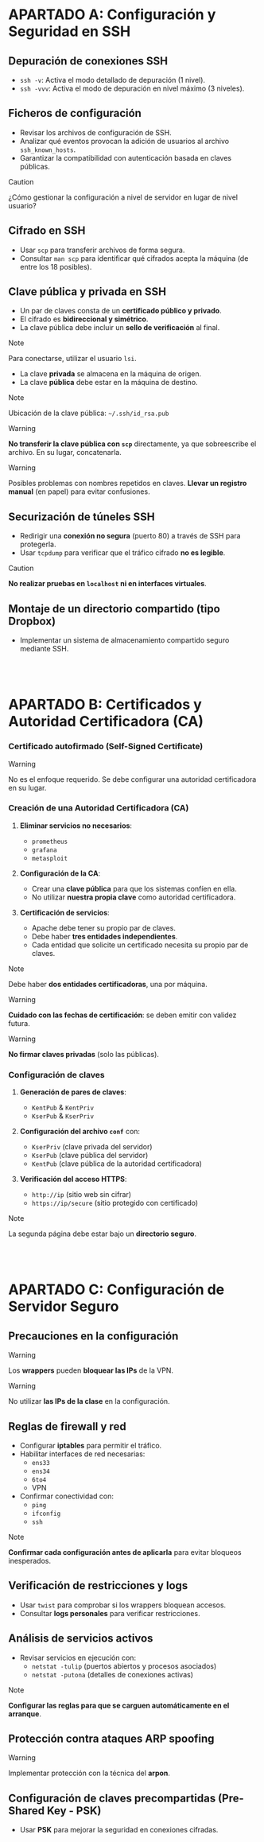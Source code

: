 # **APARTADO A: Configuración y Seguridad en SSH**  

## **Depuración de conexiones SSH**  
- `ssh -v`: Activa el modo detallado de depuración (1 nivel).  
- `ssh -vvv`: Activa el modo de depuración en nivel máximo (3 niveles).  

## **Ficheros de configuración**  
- Revisar los archivos de configuración de SSH.  
- Analizar qué eventos provocan la adición de usuarios al archivo `ssh_known_hosts`.  
- Garantizar la compatibilidad con autenticación basada en claves públicas.  

> [!CAUTION]
> ¿Cómo gestionar la configuración a nivel de servidor en lugar de nivel usuario?  

## **Cifrado en SSH**  
- Usar `scp` para transferir archivos de forma segura.  
- Consultar `man scp` para identificar qué cifrados acepta la máquina (de entre los 18 posibles).  

## **Clave pública y privada en SSH**  
- Un par de claves consta de un **certificado público y privado**.  
- El cifrado es **bidireccional y simétrico**.  
- La clave pública debe incluir un **sello de verificación** al final.  

> [!NOTE] 
> Para conectarse, utilizar el usuario `lsi`.  

- La clave **privada** se almacena en la máquina de origen.  
- La clave **pública** debe estar en la máquina de destino.  

> [!NOTE]
> Ubicación de la clave pública: `~/.ssh/id_rsa.pub`  

> [!WARNING]
> **No transferir la clave pública con `scp`** directamente, ya que sobreescribe el archivo. En su lugar, concatenarla.  

> [!WARNING]
> Posibles problemas con nombres repetidos en claves. **Llevar un registro manual** (en papel) para evitar confusiones.  

## **Securización de túneles SSH**  
- Redirigir una **conexión no segura** (puerto 80) a través de SSH para protegerla.  
- Usar `tcpdump` para verificar que el tráfico cifrado **no es legible**.  

> [!CAUTION]  
> **No realizar pruebas en `localhost` ni en interfaces virtuales**.  

## **Montaje de un directorio compartido (tipo Dropbox)**  
- Implementar un sistema de almacenamiento compartido seguro mediante SSH.  

<br>
<br>

# **APARTADO B: Certificados y Autoridad Certificadora (CA)**  

### **Certificado autofirmado (Self-Signed Certificate)**  
> [!WARNING]  
> No es el enfoque requerido. Se debe configurar una autoridad certificadora en su lugar.  

### **Creación de una Autoridad Certificadora (CA)**  
1. **Eliminar servicios no necesarios**:  
   - `prometheus`  
   - `grafana`  
   - `metasploit`  

2. **Configuración de la CA**:  
   - Crear una **clave pública** para que los sistemas confíen en ella.  
   - No utilizar **nuestra propia clave** como autoridad certificadora.  

3. **Certificación de servicios**:  
   - Apache debe tener su propio par de claves.  
   - Debe haber **tres entidades independientes**.  
   - Cada entidad que solicite un certificado necesita su propio par de claves.  

> [!NOTE] 
> Debe haber **dos entidades certificadoras**, una por máquina.  

> [!WARNING] 
> **Cuidado con las fechas de certificación**: se deben emitir con validez futura.  

> [!WARNING]
> **No firmar claves privadas** (solo las públicas).  

### **Configuración de claves**  
1. **Generación de pares de claves**:  
   - `KentPub` & `KentPriv`  
   - `KserPub` & `KserPriv`  
2. **Configuración del archivo `conf`** con:  
   - `KserPriv` (clave privada del servidor)  
   - `KserPub` (clave pública del servidor)  
   - `KentPub` (clave pública de la autoridad certificadora)  

3. **Verificación del acceso HTTPS**:  
   - `http://ip` (sitio web sin cifrar)  
   - `https://ip/secure` (sitio protegido con certificado)  

> [!NOTE]  
> La segunda página debe estar bajo un **directorio seguro**.  

<br>
<br>

# **APARTADO C: Configuración de Servidor Seguro**  

## **Precauciones en la configuración**  
> [!WARNING]  
> Los **wrappers** pueden **bloquear las IPs** de la VPN.  

> [!WARNING]  
> No utilizar **las IPs de la clase** en la configuración.  

## **Reglas de firewall y red**  
- Configurar **iptables** para permitir el tráfico.  
- Habilitar interfaces de red necesarias:  
  - `ens33`  
  - `ens34`  
  - `6to4`  
  - VPN  
- Confirmar conectividad con:  
  - `ping`  
  - `ifconfig`  
  - `ssh`  

> [!NOTE]  
> **Confirmar cada configuración antes de aplicarla** para evitar bloqueos inesperados.  

## **Verificación de restricciones y logs**  
- Usar `twist` para comprobar si los wrappers bloquean accesos.  
- Consultar **logs personales** para verificar restricciones.  

## **Análisis de servicios activos**  
- Revisar servicios en ejecución con:  
  - `netstat -tulip` (puertos abiertos y procesos asociados)  
  - `netstat -putona` (detalles de conexiones activas)  

> [!NOTE]  
> **Configurar las reglas para que se carguen automáticamente en el arranque**.  

## **Protección contra ataques ARP spoofing**  
> [!WARNING]  
> Implementar protección con la técnica del **arpon**.  

## **Configuración de claves precompartidas (Pre-Shared Key - PSK)**  
- Usar **PSK** para mejorar la seguridad en conexiones cifradas.  
